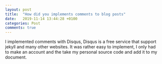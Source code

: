 ```yaml
---
layout: post
title:  "How did you implements comments to blog posts"
date:   2019-11-14 13:44:28 +0100
categories: Post
comments: true
---
```


I implemented comments with Disqus, Disqus is a free service that support jekyll and many other websites. It was rather easy to implement, I only had to make an account and the take my personal source code and add it to my document.